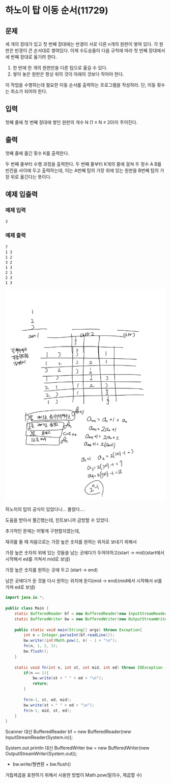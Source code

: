 # 하노이 탑 이동 순서\(11729\)

## 문제

세 개의 장대가 있고 첫 번째 장대에는 반경이 서로 다른 n개의 원판이 쌓여 있다. 각 원판은 반경이 큰 순서대로 쌓여있다. 이제 수도승들이 다음 규칙에 따라 첫 번째 장대에서 세 번째 장대로 옮기려 한다.

1. 한 번에 한 개의 원판만을 다른 탑으로 옮길 수 있다.
2. 쌓아 놓은 원판은 항상 위의 것이 아래의 것보다 작아야 한다.

이 작업을 수행하는데 필요한 이동 순서를 출력하는 프로그램을 작성하라. 단, 이동 횟수는 최소가 되어야 한다.



## 입력

첫째 줄에 첫 번째 장대에 쌓인 원판의 개수 N \(1 ≤ N ≤ 20\)이 주어진다.



## 출력

첫째 줄에 옮긴 횟수 K를 출력한다.

두 번째 줄부터 수행 과정을 출력한다. 두 번째 줄부터 K개의 줄에 걸쳐 두 정수 A B를 빈칸을 사이에 두고 출력하는데, 이는 A번째 탑의 가장 위에 있는 원판을 B번째 탑의 가장 위로 옮긴다는 뜻이다.



## 예제 입출력

### 예제 입력

```text
3
```

### 예제 출력

```text
7
1 3
1 2
3 2
1 3
2 1
2 3
1 3
```





![&#xBB38;&#xC81C; &#xACE0;&#xBBFC;](../../.gitbook/assets/2021.-8.-31..jpg)

하노이의 탑의 공식이 있었다니... 몰랐다.... 

도움을 받아서 풀긴했는데, 힌트보니까 금방할 수 있었다.

추가적인 문제는 어떻게 구현할지였는데, 

재귀를 돌 때 처음으로는 가장 높은 숫자를 원하는 위치로 보내기 위해서 

가장 높은 숫자의 위에 있는 것들을 남는 곳에다가 두어야하고\(start -&gt; mid\)\(start에서 시작해서 ed를 거쳐서 mid로 보냄\)

가장 높은 숫자를 원하는 곳에 두고 \(start -&gt; end\)

남은 곳에다가 둔 것을 다시 원하는 위치에 둔다\(mid -&gt; end\)\(mid에서 시작해서 st를 거쳐 ed로 보냄\)

```java
import java.io.*;

public class Main {
    static BufferedReader bf = new BufferedReader(new InputStreamReader(System.in));
    static BufferedWriter bw = new BufferedWriter(new OutputStreamWriter(System.out));

    public static void main(String[] args) throws Exception{
        int n = Integer.parseInt(bf.readLine());
        bw.write((int)Math.pow(2, n) - 1 + "\n");
        fn(n, 1, 2, 3);
        bw.flush();
    }

    static void fn(int n, int st, int mid, int ed) throws IOException {
        if(n == 1){
            bw.write(st + " " + ed + "\n");
            return;
        }

        fn(n-1, st, ed, mid);
        bw.write(st + " " + ed + "\n");
        fn(n-1, mid, st, ed);
    }
}
```

Scanner 대신 BufferedReader bf = new BufferedReader\(new InputStreamReader\(System.in\)\);

System.out.println 대신 BufferedWriter bw = new BufferedWriter\(new OutputStreamWriter\(System.out\)\);

+ bw.write/형변환 + bw.flush\(\)

거듭제곱을 표현하기 위해서 사용한 방법이 Math.pow\(밑의수, 제곱할 수\)





